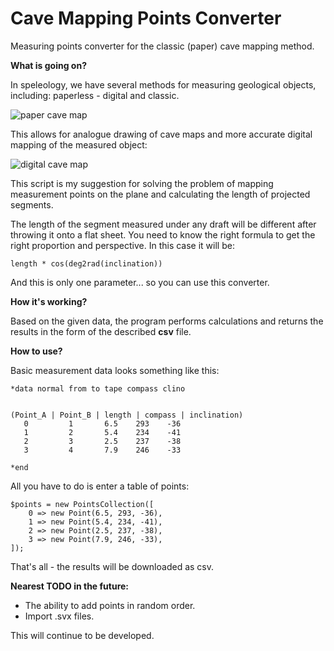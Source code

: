 


# Cave Mapping Points Converter

Measuring points converter for the classic (paper) cave mapping    method.

**What is going on?**

In speleology, we have several methods for measuring geological objects, including: paperless - digital and classic.

![paper cave map](https://raw.githubusercontent.com/waldekgraban/cave-mapping-points-converter/master/mapping.jpg)

This allows for analogue drawing of cave maps and more accurate digital mapping of the measured object:

![digital cave map](https://raw.githubusercontent.com/waldekgraban/cave-mapping-points-converter/master/jaskinia_na_dupce.png)

This script is my suggestion for solving the problem of mapping measurement points on the plane and calculating the length of projected segments.

The length of the segment measured under any draft will be different after throwing it onto a flat sheet. You need to know the right formula to get the right proportion and perspective. In this case it will be:

    length * cos(deg2rad(inclination))

And this is only one parameter... so you can use this converter.


**How it's working?**

Based on the given data, the program performs calculations and returns the results in the form of the described **csv** file.

**How to use?**

Basic measurement data looks something like this:

    *data normal from to tape compass clino

	
	(Point_A | Point_B | length | compass |	inclination)
	   0	     1	     6.5	293	   -36
	   1	     2	     5.4	234	   -41
	   2	     3	     2.5	237	   -38
	   3	     4	     7.9	246	   -33

	*end
All you have to do is enter a table of points:

    $points = new PointsCollection([
        0 => new Point(6.5, 293, -36),
        1 => new Point(5.4, 234, -41),
        2 => new Point(2.5, 237, -38),
        3 => new Point(7.9, 246, -33),
    ]);
That's all - the results will be downloaded as csv.

 
**Nearest TODO in the future:**

 - The ability to add points in random order.
 - Import .svx files.

This will continue to be developed.

